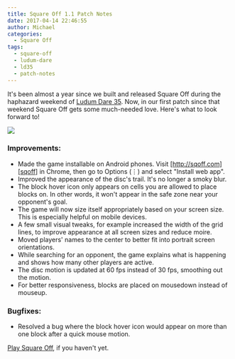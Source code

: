```yaml
---
title: Square Off 1.1 Patch Notes
date: 2017-04-14 22:46:55
author: Michael
categories:
  - Square Off
tags:
  - square-off
  - ludum-dare
  - ld35
  - patch-notes
---
```


It's been almost a year since we built and released Square Off during the
haphazard weekend of [Ludum Dare 35][ldsq].  Now, in our first patch since that
weekend Square Off gets some much-needed love.  Here's what to look forward to!

<img src="{% asset_path newdisc.jpg %}">

<!-- more -->

### Improvements:

 - Made the game installable on Android phones.  Visit
   [http://sqoff.com][sqoff] in Chrome, then go to Options (&#8942;) and select
   "Install web app".
 - Improved the appearance of the disc's trail.  It's no longer a smoky blur.
 - The block hover icon only appears on cells you are allowed to place blocks
   on.  In other words, it won't appear in the safe zone near your opponent's
   goal.
 - The game will now size itself appropriately based on your screen size.  This
   is especially helpful on mobile devices.
 - A few small visual tweaks, for example increased the width of the grid
   lines, to improve appearance at all screen sizes and reduce moire.
 - Moved players' names to the center to better fit into portrait screen
   orientations.
 - While searching for an opponent, the game explains what is happening and
   shows how many other players are active.
 - The disc motion is updated at 60 fps instead of 30 fps, smoothing out the
   motion.
 - For better responsiveness, blocks are placed on mousedown instead of
   mouseup.

### Bugfixes:

 - Resolved a bug where the block hover icon would appear on more than one
   block after a quick mouse motion.

[Play Square Off][sqoff], if you haven't yet.

[ld]: http://ludumdare.com/compo/
[ldsq]: http://ludumdare.com/compo/ludum-dare-35/?action=preview&uid=91554
[source]: https://github.com/ScriptaGames/SquareOff
[jared]: https://twitter.com/caramelcode
[me]: https://twitter.com/mwcz
[sqoff]: http://sqoff.com/
